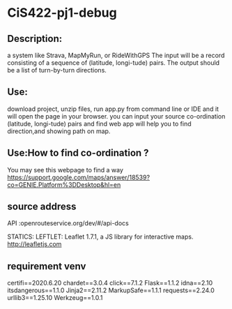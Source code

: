 # CiS422-pj1-debug

 
## Description:

a system like Strava, MapMyRun, or RideWithGPS
The input will be a record consisting of a sequence of (latitude, longi-tude) pairs.
The output should be a list of turn-by-turn directions.
  

  
## Use:

download project, unzip files, run app.py from command line or IDE and it will open the page in your browser.
you can input your source co-ordination (latitude, longi-tude) pairs and find web app will help you to find direction,and showing path on map.

## Use:How to find co-ordination ?

You may see this webpage to find a way
https://support.google.com/maps/answer/18539?co=GENIE.Platform%3DDesktop&hl=en





## source address

API :openrouteservice.org/dev/#/api-docs

STATICS:  LEFTLET: Leaflet 1.7.1, a JS library for interactive maps. http://leafletjs.com

## requirement venv

certifi==2020.6.20
chardet==3.0.4
click==7.1.2
Flask==1.1.2
idna==2.10
itsdangerous==1.1.0
Jinja2==2.11.2
MarkupSafe==1.1.1
requests==2.24.0
urllib3==1.25.10
Werkzeug==1.0.1

 

